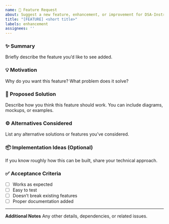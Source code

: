 ```yaml
---
name: 🌟 Feature Request
about: Suggest a new feature, enhancement, or improvement for DSA-Instructor
title: "[FEATURE] <short title>"
labels: enhancement
assignees: ''
---
```


### ✨ Summary

Briefly describe the feature you’d like to see added.

### 💡 Motivation

Why do you want this feature? What problem does it solve?

### 🧩 Proposed Solution

Describe how you think this feature should work. You can include diagrams, mockups, or examples.

### ⚙️ Alternatives Considered

List any alternative solutions or features you’ve considered.

### 📦 Implementation Ideas (Optional)

If you know roughly how this can be built, share your technical approach.

### ✅ Acceptance Criteria

- [ ] Works as expected
- [ ] Easy to test
- [ ] Doesn’t break existing features
- [ ] Proper documentation added

---

**Additional Notes**
Any other details, dependencies, or related issues.
